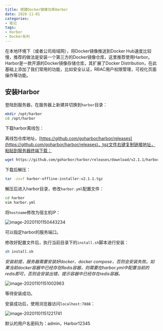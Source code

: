 ```yaml
---
title: 搭建Docker镜像仓库Harbor
date: 2020-11-01
categories:
- 笔记
tags:
- Harbor
- Docker系列
---
```


在本地环境下（或者公司局域网），将Docker镜像推送到Docker Hub速度比较慢，推荐的做法是安装一个第三方的Docker镜像仓库，这里推荐使用Harbor。Harbor是一款开源的Docker镜像存储仓库，其扩展了Docker Distribution，在此基础上添加了我们常用的功能，比如安全认证，RBAC用户权限管理，可视化页面操作等功能。

## 安装Harbor

登陆到服务器，在服务器上新建并切换到`harbor`目录：

``` bash
mkdir /opt/harbor
cd /opt/harbor
```

下载harbor离线包：

离线包仓库地址，[https://github.com/goharbor/harbor/releases](https://github.com/goharbor/harbor/releases)，tgz文件右键复制链接地址，粘贴到服务器终端下载：

```bash
wget https://github.com/goharbor/harbor/releases/download/v2.1.1/harbor-offline-installer-v2.1.1.tgz
```

下载后解压：

```bash
tar -zxvf harbor-offline-installer-v2.1.1.tgz
```

解压后进入harbor目录，修改`harbor.yml`配置文件：

```bash
cd harbor
vim harbor.yml
```

将`hostname`修改为宿主机IP：

![image-20201101150443234](https://images.shiguangping.com//imgs/20201101150443.png)

可以指定harbor的服务端口。

修改好配置文件后，执行当前目录下的`install.sh`脚本进行安装：

```bash
sh install.sh
```

*安装前提，服务器需要安装好docker、docker compose，否则会安装失败。如果当前docker容器中已经存在Redis容器，则需要在harbor.yml中配置当前的redis即可，否则会安装出错，提示容器中已经存在redis容器。*

![image-20201101151002963](https://images.shiguangping.com//imgs/20201101151003.png)

等待安装成功。

安装成功后，使用浏览器访问`localhost:7888`：

![image-20201101151221741](https://images.shiguangping.com//imgs/20201101151221.png)

默认的用户名密码为：admin，Harbor12345

